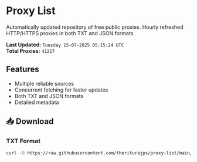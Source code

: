 # Proxy List

Automatically updated repository of free public proxies. Hourly refreshed HTTP/HTTPS proxies in both TXT and JSON formats.

**Last Updated:** `Tuesday 15-07-2025 05:15:24 UTC`  
**Total Proxies:** `41217`

## Features
- Multiple reliable sources
- Concurrent fetching for faster updates
- Both TXT and JSON formats
- Detailed metadata

## 📥 Download

### TXT Format
```bash
curl -O https://raw.githubusercontent.com/theriturajps/proxy-list/main/proxies.txt